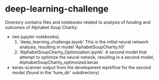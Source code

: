 # deep-learning-challenge
Directory contains files and notebooks related to analysis of funding and outcomes of
Alphabet Soup Charity:
-  two jupyter notebooksL
   1. 'deep_learning_challenge.ipynb' This is the initial neural network analysis, 
       resulting in model 'AphabetSoupCharity.h5'
   2. 'AlphabetSoupCharity_Optimization.ipynb'. A second model that attempt to optimize
      the neural netwok, resulting in a second model, AlphabetSoupCharity_optimnized.keras
- keras-scanner output from the development wprkflow for the second model (found in the
      'tune_dir' subdirectory)

